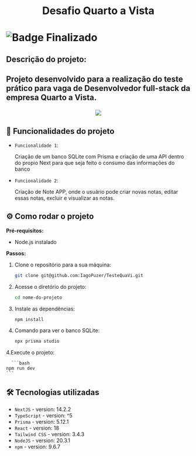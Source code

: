 <h1 align="center"> Desafio Quarto a Vista <h1>

![Badge Finalizado](http://img.shields.io/static/v1?label=STATUS&message=FINALIZADO&color=GREEN&style=for-the-badge)

<h2>Descrição do projeto:<h2>
<p>Projeto desenvolvido para a realização do teste prático para vaga de Desenvolvedor full-stack da empresa Quarto a Vista.</p>

<p align="center">
 <img src="apresentacao.gif">
</p>

## :hammer: Funcionalidades do projeto

- `Funcionalidade 1`:
    <p>Criação de um banco SQLite com Prisma e criação de uma API dentro do propio Next para que seja feito o consumo das informações do banco<p>

- `Funcionalidade 2`:
    <p>Criação de Note APP, onde o usuário pode criar novas notas, editar essas notas, excluir e visualizar as notas.<p>

## :gear: Como rodar o projeto

**Pré-requisitos:**

- Node.js instalado

**Passos:**

1. Clone o repositório para a sua máquina:

   ```bash
   git clone git@github.com:IagoPuzer/TesteQuaVi.git

   ```

2. Acesse o diretório do projeto:

   ```bash
   cd nome-do-projeto
   ```

3. Instale as dependências:

   ```bash
   npm install
   ```

4. Comando para ver o banco SQLite:

   ```bash
   npx prisma studio
   ```

4.Execute o projeto:

      ```bash
    npm run dev
    ```

## 🛠️ Tecnologias utilizadas

- `NextJS` - version: 14.2.2
- `TypeScript` - version: ^5
- `Prisma` - version: 5.12.1
- `React` - version: 18
- `Tailwind CSS` - version: 3.4.3
- `NodeJS` - version: 20.3.1
- `npm` - version: 9.6.7
